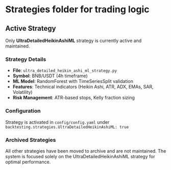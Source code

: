# Strategies folder for trading logic

## Active Strategy

Only **UltraDetailedHeikinAshiML** strategy is currently active and maintained.

### Strategy Details
- **File**: `ultra_detailed_heikin_ashi_ml_strategy.py`
- **Symbol**: BNB/USDT (4h timeframe)
- **ML Model**: RandomForest with TimeSeriesSplit validation
- **Features**: Technical indicators (Heikin Ashi, ATR, ADX, EMAs, SAR, Volatility)
- **Risk Management**: ATR-based stops, Kelly fraction sizing

### Configuration
Strategy is activated in `config/config.yaml` under `backtesting.strategies.UltraDetailedHeikinAshiML: true`

### Archived Strategies
All other strategies have been moved to archive and are not maintained. The system is focused solely on the UltraDetailedHeikinAshiML strategy for optimal performance.